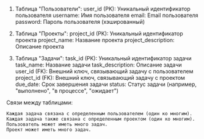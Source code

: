 1. Таблица "Пользователи":
        user_id (PK): Уникальный идентификатор пользователя
        username: Имя пользователя
        email: Email пользователя
        password: Пароль пользователя (хэшированный)

2. Таблица "Проекты":
        project_id (PK): Уникальный идентификатор проекта
        project_name: Название проекта
        project_description: Описание проекта

3. Таблица "Задачи":
        task_id (PK): Уникальный идентификатор задачи
        task_name: Название задачи
        task_description: Описание задачи
        user_id (FK): Внешний ключ, связывающий задачу с пользователем
        project_id (FK): Внешний ключ, связывающий задачу с проектом
        due_date: Срок завершения задачи
        status: Статус задачи (например, "выполнено", "в процессе", "ожидает")

Cвязи между таблицами:

    Каждая задача связана с определенным пользователем (один ко многим).
    Каждая задача также связана с определенным проектом (один ко многим).
    Пользователь может иметь много задач.
    Проект может иметь много задач.